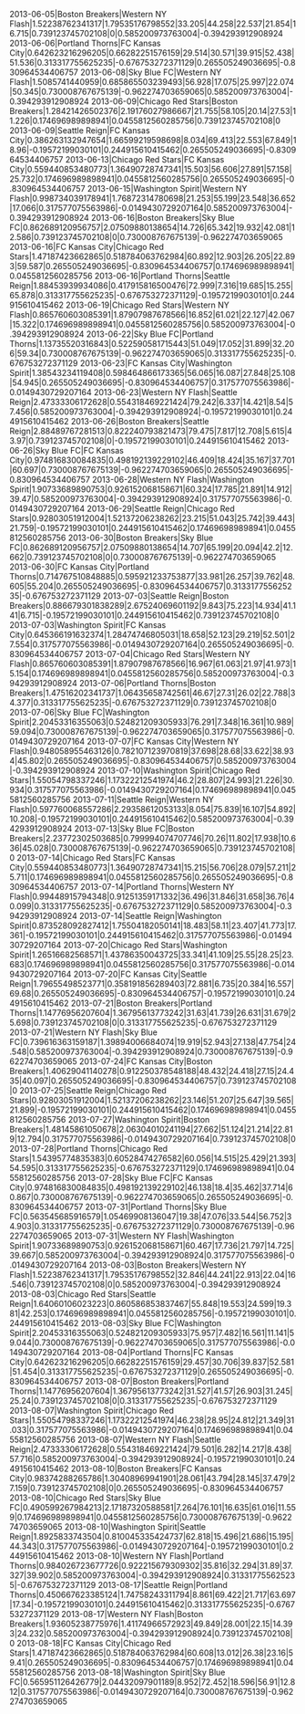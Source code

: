2013-06-05|Boston Breakers|Western NY Flash|1.52238762341317|1.79535176798552|33.205|44.258|22.537|21.854|16.715|0.739123745702108|0|0.585200973763004|-0.394293912908924
2013-06-06|Portland Thorns|FC Kansas City|0.642623216296205|0.66282251576159|29.514|30.571|39.915|52.438|51.536|0.313317755625235|-0.676753272371129|0.265505249036695|-0.830964534406757
2013-06-08|Sky Blue FC|Western NY Flash|1.5085741440959|0.685865503239493|56.928|17.075|25.997|22.074|50.345|0.730008767675139|-0.962274703659065|0.585200973763004|-0.394293912908924
2013-06-09|Chicago Red Stars|Boston Breakers|1.28421426502376|2.19176027986667|21.755|58.105|20.14|27.53|11.226|0.174696989898941|0.0455812560285756|0.739123745702108|0
2013-06-09|Seattle Reign|FC Kansas City|0.386263132947654|1.66599219598698|8.034|69.413|22.553|67.849|18.96|-0.19572199030101|0.244915610415462|0.265505249036695|-0.830964534406757
2013-06-13|Chicago Red Stars|FC Kansas City|0.559440853480773|1.36490728747341|15.503|56.606|27.891|57.158|25.732|0.174696989898941|0.0455812560285756|0.265505249036695|-0.830964534406757
2013-06-15|Washington Spirit|Western NY Flash|0.998734039178941|1.76872314780698|21.253|55.199|23.548|36.652|17.066|0.317577075563986|-0.0149430729207164|0.585200973763004|-0.394293912908924
2013-06-16|Boston Breakers|Sky Blue FC|0.862689120956757|2.07509880138654|14.726|65.342|19.932|42.081|12.586|0.739123745702108|0|0.730008767675139|-0.962274703659065
2013-06-16|FC Kansas City|Chicago Red Stars|1.47187423662865|0.518784063762984|60.892|12.903|26.205|22.893|59.587|0.265505249036695|-0.830964534406757|0.174696989898941|0.0455812560285756
2013-06-16|Portland Thorns|Seattle Reign|1.88453939934086|0.417915816500476|72.999|7.316|19.685|15.255|65.878|0.313317755625235|-0.676753272371129|-0.19572199030101|0.244915610415462
2013-06-19|Chicago Red Stars|Western NY Flash|0.865760603085391|1.87907987678566|16.852|61.021|22.127|42.067|15.322|0.174696989898941|0.0455812560285756|0.585200973763004|-0.394293912908924
2013-06-22|Sky Blue FC|Portland Thorns|1.13735520316843|0.522590581715443|51.049|17.052|31.899|32.206|59.34|0.730008767675139|-0.962274703659065|0.313317755625235|-0.676753272371129
2013-06-23|FC Kansas City|Washington Spirit|1.38543234119408|0.598464866173365|56.065|16.087|27.848|25.108|54.945|0.265505249036695|-0.830964534406757|0.317577075563986|-0.0149430729207164
2013-06-23|Western NY Flash|Seattle Reign|2.47333306172628|0.554318469221424|79.242|6.337|14.421|8.54|57.456|0.585200973763004|-0.394293912908924|-0.19572199030101|0.244915610415462
2013-06-26|Boston Breakers|Seattle Reign|2.88489767281513|0.822240793821473|79.475|7.817|12.708|5.615|43.97|0.739123745702108|0|-0.19572199030101|0.244915610415462
2013-06-26|Sky Blue FC|FC Kansas City|0.974816830084835|0.498192139229102|46.409|18.424|35.167|37.701|60.697|0.730008767675139|-0.962274703659065|0.265505249036695|-0.830964534406757
2013-06-28|Western NY Flash|Washington Spirit|1.90733689890753|0.926152068158671|60.324|17.785|21.891|14.912|39.47|0.585200973763004|-0.394293912908924|0.317577075563986|-0.0149430729207164
2013-06-29|Seattle Reign|Chicago Red Stars|0.92803051912004|1.52137206238262|23.215|51.043|25.742|39.443|21.759|-0.19572199030101|0.244915610415462|0.174696989898941|0.0455812560285756
2013-06-30|Boston Breakers|Sky Blue FC|0.862689120956757|2.07509880138654|14.707|65.199|20.094|42.2|12.662|0.739123745702108|0|0.730008767675139|-0.962274703659065
2013-06-30|FC Kansas City|Portland Thorns|0.714767510848885|0.595921233753877|33.981|26.257|39.762|48.605|55.204|0.265505249036695|-0.830964534406757|0.313317755625235|-0.676753272371129
2013-07-03|Seattle Reign|Boston Breakers|0.886679301838289|2.67524069601192|9.843|75.223|14.934|41.141|6.715|-0.19572199030101|0.244915610415462|0.739123745702108|0
2013-07-03|Washington Spirit|FC Kansas City|0.645366191632374|1.28474746805031|18.658|52.123|29.219|52.501|27.554|0.317577075563986|-0.0149430729207164|0.265505249036695|-0.830964534406757
2013-07-04|Chicago Red Stars|Western NY Flash|0.865760603085391|1.87907987678566|16.967|61.063|21.97|41.973|15.154|0.174696989898941|0.0455812560285756|0.585200973763004|-0.394293912908924
2013-07-06|Portland Thorns|Boston Breakers|1.47516202341737|1.06435658742561|46.67|27.31|26.02|22.788|34.377|0.313317755625235|-0.676753272371129|0.739123745702108|0
2013-07-06|Sky Blue FC|Washington Spirit|2.20453316355063|0.524821209305933|76.291|7.348|16.361|10.989|59.094|0.730008767675139|-0.962274703659065|0.317577075563986|-0.0149430729207164
2013-07-07|FC Kansas City|Western NY Flash|0.948058955463126|0.782107123970819|37.698|28.68|33.622|38.934|45.802|0.265505249036695|-0.830964534406757|0.585200973763004|-0.394293912908924
2013-07-10|Washington Spirit|Chicago Red Stars|1.55054798337246|1.17322212541974|46.2|28.807|24.993|21.226|30.934|0.317577075563986|-0.0149430729207164|0.174696989898941|0.0455812560285756
2013-07-11|Seattle Reign|Western NY Flash|0.597760068557286|2.29358612053133|8.054|75.839|16.107|54.892|10.208|-0.19572199030101|0.244915610415462|0.585200973763004|-0.394293912908924
2013-07-13|Sky Blue FC|Boston Breakers|2.23772302503685|0.799994074707746|70.26|11.802|17.938|10.636|45.028|0.730008767675139|-0.962274703659065|0.739123745702108|0
2013-07-14|Chicago Red Stars|FC Kansas City|0.559440853480773|1.36490728747341|15.215|56.706|28.079|57.211|25.711|0.174696989898941|0.0455812560285756|0.265505249036695|-0.830964534406757
2013-07-14|Portland Thorns|Western NY Flash|0.99448915794348|0.91251359171332|36.496|31.846|31.658|36.76|40.099|0.313317755625235|-0.676753272371129|0.585200973763004|-0.394293912908924
2013-07-14|Seattle Reign|Washington Spirit|0.873528092827412|1.75504182050141|18.483|58.11|23.407|41.773|17.361|-0.19572199030101|0.244915610415462|0.317577075563986|-0.0149430729207164
2013-07-20|Chicago Red Stars|Washington Spirit|1.26516682568571|1.43786350043725|33.341|41.109|25.55|28.25|23.683|0.174696989898941|0.0455812560285756|0.317577075563986|-0.0149430729207164
2013-07-20|FC Kansas City|Seattle Reign|1.79655498523771|0.358191856289403|72.881|6.735|20.384|16.557|69.68|0.265505249036695|-0.830964534406757|-0.19572199030101|0.244915610415462
2013-07-21|Boston Breakers|Portland Thorns|1.14776956207604|1.36795613773242|31.63|41.739|26.631|31.679|25.698|0.739123745702108|0|0.313317755625235|-0.676753272371129
2013-07-21|Western NY Flash|Sky Blue FC|0.739616363159187|1.39894006684074|19.919|52.943|27.138|47.754|24.548|0.585200973763004|-0.394293912908924|0.730008767675139|-0.962274703659065
2013-07-24|FC Kansas City|Boston Breakers|1.40629041140278|0.912250378548188|48.432|24.418|27.15|24.435|40.097|0.265505249036695|-0.830964534406757|0.739123745702108|0
2013-07-25|Seattle Reign|Chicago Red Stars|0.92803051912004|1.52137206238262|23.146|51.207|25.647|39.565|21.899|-0.19572199030101|0.244915610415462|0.174696989898941|0.0455812560285756
2013-07-27|Washington Spirit|Boston Breakers|1.48145861050678|2.06304010241194|27.662|51.124|21.214|22.819|12.794|0.317577075563986|-0.0149430729207164|0.739123745702108|0
2013-07-28|Portland Thorns|Chicago Red Stars|1.54395774835383|0.60528474276582|60.056|14.515|25.429|21.393|54.595|0.313317755625235|-0.676753272371129|0.174696989898941|0.0455812560285756
2013-07-28|Sky Blue FC|FC Kansas City|0.974816830084835|0.498192139229102|46.138|18.4|35.462|37.714|60.867|0.730008767675139|-0.962274703659065|0.265505249036695|-0.830964534406757
2013-07-31|Portland Thorns|Sky Blue FC|0.563545685916579|1.05469908136047|19.38|47.076|33.544|56.752|34.903|0.313317755625235|-0.676753272371129|0.730008767675139|-0.962274703659065
2013-07-31|Western NY Flash|Washington Spirit|1.90733689890753|0.926152068158671|60.467|17.736|21.797|14.725|39.667|0.585200973763004|-0.394293912908924|0.317577075563986|-0.0149430729207164
2013-08-03|Boston Breakers|Western NY Flash|1.52238762341317|1.79535176798552|32.846|44.241|22.913|22.04|16.546|0.739123745702108|0|0.585200973763004|-0.394293912908924
2013-08-03|Chicago Red Stars|Seattle Reign|1.64060106023223|0.860586853837467|55.848|19.553|24.599|19.381|42.253|0.174696989898941|0.0455812560285756|-0.19572199030101|0.244915610415462
2013-08-03|Sky Blue FC|Washington Spirit|2.20453316355063|0.524821209305933|75.957|7.482|16.561|11.141|59.044|0.730008767675139|-0.962274703659065|0.317577075563986|-0.0149430729207164
2013-08-04|Portland Thorns|FC Kansas City|0.642623216296205|0.66282251576159|29.457|30.706|39.837|52.581|51.454|0.313317755625235|-0.676753272371129|0.265505249036695|-0.830964534406757
2013-08-07|Boston Breakers|Portland Thorns|1.14776956207604|1.36795613773242|31.527|41.57|26.903|31.245|25.24|0.739123745702108|0|0.313317755625235|-0.676753272371129
2013-08-07|Washington Spirit|Chicago Red Stars|1.55054798337246|1.17322212541974|46.238|28.95|24.812|21.349|31.033|0.317577075563986|-0.0149430729207164|0.174696989898941|0.0455812560285756
2013-08-07|Western NY Flash|Seattle Reign|2.47333306172628|0.554318469221424|79.501|6.282|14.217|8.438|57.716|0.585200973763004|-0.394293912908924|-0.19572199030101|0.244915610415462
2013-08-10|Boston Breakers|FC Kansas City|0.98374288265786|1.30408969941901|28.061|43.794|28.145|37.479|27.159|0.739123745702108|0|0.265505249036695|-0.830964534406757
2013-08-10|Chicago Red Stars|Sky Blue FC|0.490599267984213|2.17187320588581|7.264|76.101|16.635|61.016|11.559|0.174696989898941|0.0455812560285756|0.730008767675139|-0.962274703659065
2013-08-10|Washington Spirit|Seattle Reign|1.8925833743504|0.810045335424737|62.818|15.496|21.686|15.195|44.343|0.317577075563986|-0.0149430729207164|-0.19572199030101|0.244915610415462
2013-08-10|Western NY Flash|Portland Thorns|0.984026723677726|0.922215679309302|35.816|32.294|31.89|37.327|39.902|0.585200973763004|-0.394293912908924|0.313317755625235|-0.676753272371129
2013-08-17|Seattle Reign|Portland Thorns|0.450667623385124|1.74758243311794|8.861|69.422|21.717|63.697|17.34|-0.19572199030101|0.244915610415462|0.313317755625235|-0.676753272371129
2013-08-17|Western NY Flash|Boston Breakers|1.93605238775976|1.41174966572923|49.849|28.001|22.15|14.393|24.232|0.585200973763004|-0.394293912908924|0.739123745702108|0
2013-08-18|FC Kansas City|Chicago Red Stars|1.47187423662865|0.518784063762984|60.608|13.012|26.38|23.16|59.41|0.265505249036695|-0.830964534406757|0.174696989898941|0.0455812560285756
2013-08-18|Washington Spirit|Sky Blue FC|0.565951126426779|2.04432097901189|8.952|72.452|18.596|56.91|12.812|0.317577075563986|-0.0149430729207164|0.730008767675139|-0.962274703659065
